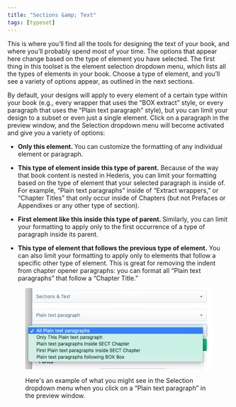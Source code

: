 ```yaml
---
title: "Sections &amp; Text"
tags: [typeset]
---
```

 
<html><body><section data-type="chapter" class="hsecchapter" data-hederis-type="hsecchapter" id="typeset-text-design" data-pi-attrs="id: typeset-text-design; data-tags: typeset;" role="doc-chapter" data-tags="typeset" data-author-name=" " data-book-title=" " title="Sections &amp; Text"><p class="hblkp" data-hederis-type="hblkp" id="pReSjnsIr">This is where you&#8217;ll find all the tools for designing the text of your book, and where you&#8217;ll probably spend most of your time. The options that appear here change based on the type of element you have selected. The first thing in this toolset is the element selection dropdown menu, which lists all the types of elements in your book. Choose a type of element, and you&#8217;ll see a variety of options appear, as outlined in the next sections.</p><p class="hblkp" data-hederis-type="hblkp" id="pW7SHUNN3">By default, your designs will apply to every element of a certain type within your book (e.g., every wrapper that uses the &#8220;BOX extract&#8221; style, or every paragraph that uses the &#8220;Plain text paragraph&#8221; style), but you can limit your design to a subset or even just a single element. Click on a paragraph in the preview window, and the Selection dropdown menu will become activated and give you a variety of options:</p><ul class="hwprbulletlist" data-hederis-type="hwprbulletlist" id="ps6jzqJKu"><li class="hblkuli" data-hederis-type="hblkuli" id="liRJBAMQbX"><p class="hblkuli" data-hederis-type="hblklip" id="p0fHDcTMU"><strong data-hederis-type="hspanstrong" id="pAYDWTdJb">Only this element. </strong>You can customize the formatting of any individual element or paragraph.</p></li><li class="hblkuli" data-hederis-type="hblkuli" id="li37hTFm6t"><p class="hblkuli" data-hederis-type="hblklip" id="pPYYAJDqK"><strong class="hspanstrong" data-hederis-type="hspanstrong" id="p0nVifYEo">This type of element inside this type of parent.</strong> Because of the way that book content is nested in Hederis, you can limit your formatting based on the type of element that your selected paragraph is inside of. For example, &#8220;Plain text paragraphs&#8221; inside of &#8220;Extract wrappers,&#8221; or &#8220;Chapter Titles&#8221; that only occur inside of Chapters (but not Prefaces or Appendixes or any other type of section).</p></li><li class="hblkuli" data-hederis-type="hblkuli" id="livTGoTVyE"><p class="hblkuli" data-hederis-type="hblklip" id="pvAc0E3GR"><strong class="hspanstrong" data-hederis-type="hspanstrong" id="pz6hbPnbH">First element like this inside this type of parent. </strong>Similarly, you can limit your formatting to apply only to the first occurrence of a type of paragraph inside its parent.</p></li><li class="hblkuli" data-hederis-type="hblkuli" id="lif3cVarsI"><p class="hblkuli" data-hederis-type="hblklip" id="p1WQLZlQK"><strong class="hspanstrong" data-hederis-type="hspanstrong" id="p5PfKGHaM">This type of element that follows the previous type of element.</strong> You can also limit your formatting to apply only to elements that follow a specific other type of element. This is great for removing the indent from chapter opener paragraphs: you can format all &#8220;Plain text paragraphs&#8221; that follow a &#8220;Chapter Title.&#8221;</p></li></ul><figure class="hwprfig" data-hederis-type="hwprfig" id="pI9p0zPvf"><img data-hederis-type="hblkimg" class="hblkimg" id="pIP2iYweB" src="/images/subselectors.png" data-img-src="/images/subselectors.png"/><p class="hblkcaption" data-hederis-type="hblkcaption" id="pEcenukbF">Here's an example of what you might see in the Selection dropdown menu when you click on a &#8220;Plain text paragraph&#8221; in the preview window.</p></figure></section></body></html>

